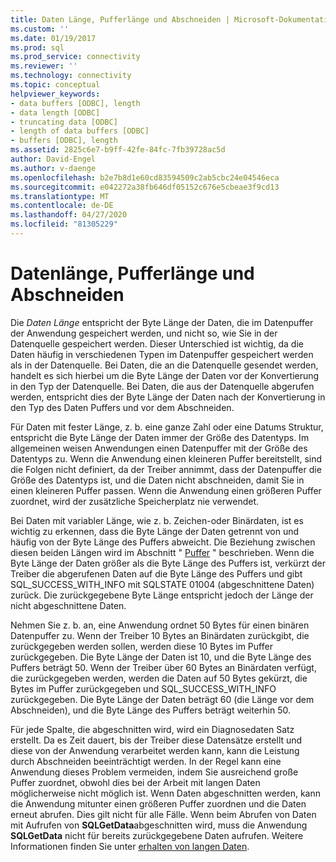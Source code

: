 ```yaml
---
title: Daten Länge, Pufferlänge und Abschneiden | Microsoft-Dokumentation
ms.custom: ''
ms.date: 01/19/2017
ms.prod: sql
ms.prod_service: connectivity
ms.reviewer: ''
ms.technology: connectivity
ms.topic: conceptual
helpviewer_keywords:
- data buffers [ODBC], length
- data length [ODBC]
- truncating data [ODBC]
- length of data buffers [ODBC]
- buffers [ODBC], length
ms.assetid: 2825c6e7-b9ff-42fe-84fc-7fb39728ac5d
author: David-Engel
ms.author: v-daenge
ms.openlocfilehash: b2e7b8d1e60cd83594509c2ab5cbc24e04546eca
ms.sourcegitcommit: e042272a38fb646df05152c676e5cbeae3f9cd13
ms.translationtype: MT
ms.contentlocale: de-DE
ms.lasthandoff: 04/27/2020
ms.locfileid: "81305229"
---
```

# <a name="data-length-buffer-length-and-truncation"></a>Datenlänge, Pufferlänge und Abschneiden
Die *Daten Länge* entspricht der Byte Länge der Daten, die im Datenpuffer der Anwendung gespeichert werden, und nicht so, wie Sie in der Datenquelle gespeichert werden. Dieser Unterschied ist wichtig, da die Daten häufig in verschiedenen Typen im Datenpuffer gespeichert werden als in der Datenquelle. Bei Daten, die an die Datenquelle gesendet werden, handelt es sich hierbei um die Byte Länge der Daten vor der Konvertierung in den Typ der Datenquelle. Bei Daten, die aus der Datenquelle abgerufen werden, entspricht dies der Byte Länge der Daten nach der Konvertierung in den Typ des Daten Puffers und vor dem Abschneiden.  
  
 Für Daten mit fester Länge, z. b. eine ganze Zahl oder eine Datums Struktur, entspricht die Byte Länge der Daten immer der Größe des Datentyps. Im allgemeinen weisen Anwendungen einen Datenpuffer mit der Größe des Datentyps zu. Wenn die Anwendung einen kleineren Puffer bereitstellt, sind die Folgen nicht definiert, da der Treiber annimmt, dass der Datenpuffer die Größe des Datentyps ist, und die Daten nicht abschneiden, damit Sie in einen kleineren Puffer passen. Wenn die Anwendung einen größeren Puffer zuordnet, wird der zusätzliche Speicherplatz nie verwendet.  
  
 Bei Daten mit variabler Länge, wie z. b. Zeichen-oder Binärdaten, ist es wichtig zu erkennen, dass die Byte Länge der Daten getrennt von und häufig von der Byte Länge des Puffers abweicht. Die Beziehung zwischen diesen beiden Längen wird im Abschnitt " [Puffer](../../../odbc/reference/develop-app/buffers.md) " beschrieben. Wenn die Byte Länge der Daten größer als die Byte Länge des Puffers ist, verkürzt der Treiber die abgerufenen Daten auf die Byte Länge des Puffers und gibt SQL_SUCCESS_WITH_INFO mit SQLSTATE 01004 (abgeschnittene Daten) zurück. Die zurückgegebene Byte Länge entspricht jedoch der Länge der nicht abgeschnittene Daten.  
  
 Nehmen Sie z. b. an, eine Anwendung ordnet 50 Bytes für einen binären Datenpuffer zu. Wenn der Treiber 10 Bytes an Binärdaten zurückgibt, die zurückgegeben werden sollen, werden diese 10 Bytes im Puffer zurückgegeben. Die Byte Länge der Daten ist 10, und die Byte Länge des Puffers beträgt 50. Wenn der Treiber über 60 Bytes an Binärdaten verfügt, die zurückgegeben werden, werden die Daten auf 50 Bytes gekürzt, die Bytes im Puffer zurückgegeben und SQL_SUCCESS_WITH_INFO zurückgegeben. Die Byte Länge der Daten beträgt 60 (die Länge vor dem Abschneiden), und die Byte Länge des Puffers beträgt weiterhin 50.  
  
 Für jede Spalte, die abgeschnitten wird, wird ein Diagnosedaten Satz erstellt. Da es Zeit dauert, bis der Treiber diese Datensätze erstellt und diese von der Anwendung verarbeitet werden kann, kann die Leistung durch Abschneiden beeinträchtigt werden. In der Regel kann eine Anwendung dieses Problem vermeiden, indem Sie ausreichend große Puffer zuordnet, obwohl dies bei der Arbeit mit langen Daten möglicherweise nicht möglich ist. Wenn Daten abgeschnitten werden, kann die Anwendung mitunter einen größeren Puffer zuordnen und die Daten erneut abrufen. Dies gilt nicht für alle Fälle. Wenn beim Abrufen von Daten mit Aufrufen von **SQLGetData**abgeschnitten wird, muss die Anwendung **SQLGetData** nicht für bereits zurückgegebene Daten aufrufen. Weitere Informationen finden Sie unter [erhalten von langen Daten](../../../odbc/reference/develop-app/getting-long-data.md).
